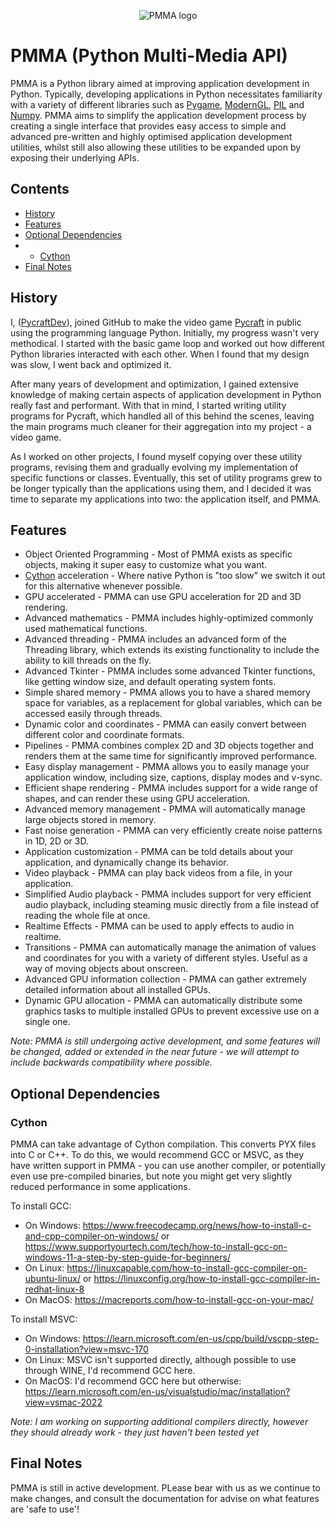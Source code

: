 <div align="center">

  ![PMMA logo](https://github.com/PycraftDeveloper/PMMA/assets/81379254/2c4858b8-b50c-4f3b-95f3-d93fd1f0f19b)
</div>


# PMMA (Python Multi-Media API)
PMMA is a Python library aimed at improving application development in Python.
Typically, developing applications in Python necessitates familiarity with a variety of different libraries such as [Pygame](https://github.com/pygame/pygame), [ModernGL](https://github.com/moderngl/moderngl), [PIL](https://github.com/python-pillow/Pillow) and [Numpy](https://github.com/numpy/numpy). PMMA aims to simplify the application development process by creating a single interface that provides easy access to simple and advanced pre-written and highly optimised application development utilities, whilst still also allowing these utilities to be expanded upon by exposing their underlying APIs.

## Contents

* [History](https://github.com/PycraftDeveloper/PMMA?tab=readme-ov-file#history)
* [Features](https://github.com/PycraftDeveloper/PMMA?tab=readme-ov-file#features)
* [Optional Dependencies](https://github.com/PycraftDeveloper/PMMA?tab=readme-ov-file#optional-dependencies)
* * [Cython](https://github.com/PycraftDeveloper/PMMA?tab=readme-ov-file#cython)
* [Final Notes](https://github.com/PycraftDeveloper/PMMA?tab=readme-ov-file#final-notes)

## History
I, ([PycraftDev](https://github.com/PycraftDeveloper)), joined GitHub to make the video game [Pycraft](https://github.com/PycraftDeveloper/Pycraft) in public using the programming language Python. Initially, my progress wasn't very methodical. I started with the basic game loop and worked out how different Python libraries interacted with each other. When I found that my design was slow, I went back and optimized it.

After many years of development and optimization, I gained extensive knowledge of making certain aspects of application development in Python really fast and performant. With that in mind, I started writing utility programs for Pycraft, which handled all of this behind the scenes, leaving the main programs much cleaner for their aggregation into my project - a video game.

As I worked on other projects, I found myself copying over these utility programs, revising them and gradually evolving my implementation of specific functions or classes. Eventually, this set of utility programs grew to be longer typically than the applications using them, and I decided it was time to separate my applications into two: the application itself, and PMMA.

## Features
* Object Oriented Programming - Most of PMMA exists as specific objects, making it super easy to customize what you want.
* [Cython](https://github.com/cython/cython) acceleration - Where native Python is "too slow" we switch it out for this alternative whenever possible.
* GPU accelerated - PMMA can use GPU acceleration for 2D and 3D rendering.
* Advanced mathematics - PMMA includes highly-optimized commonly used mathematical functions.
* Advanced threading - PMMA includes an advanced form of the Threading library, which extends its existing functionality to include the ability to kill threads on the fly.
* Advanced Tkinter - PMMA includes some advanced Tkinter functions, like getting window size, and default operating system fonts.
* Simple shared memory - PMMA allows you to have a shared memory space for variables, as a replacement for global variables, which can be accessed easily through threads.
* Dynamic color and coordinates - PMMA can easily convert between different color and coordinate formats.
* Pipelines - PMMA combines complex 2D and 3D objects together and renders them at the same time for significantly improved performance.
* Easy display management - PMMA allows you to easily manage your application window, including size, captions, display modes and v-sync.
* Efficient shape rendering - PMMA includes support for a wide range of shapes, and can render these using GPU acceleration.
* Advanced memory management - PMMA will automatically manage large objects stored in memory.
* Fast noise generation - PMMA can very efficiently create noise patterns in 1D, 2D or 3D.
* Application customization - PMMA can be told details about your application, and dynamically change its behavior.
* Video playback - PMMA can play back videos from a file, in your application.
* Simplified Audio playback - PMMA includes support for very efficient audio playback, including steaming music directly from a file instead of reading the whole file at once.
* Realtime Effects - PMMA can be used to apply effects to audio in realtime.
* Transitions - PMMA can automatically manage the animation of values and coordinates for you with a variety of different styles. Useful as a way of moving objects about onscreen.
* Advanced GPU information collection - PMMA can gather extremely detailed information about all installed GPUs.
* Dynamic GPU allocation - PMMA can automatically distribute some graphics tasks to multiple installed GPUs to prevent excessive use on a single one.

_Note: PMMA is still undergoing active development, and some features will be changed, added or extended in the near future - we will attempt to include backwards compatibility where possible._

## Optional Dependencies

### Cython

PMMA can take advantage of Cython compilation. This converts PYX files into C or C++. To do this, we would recommend GCC or MSVC, as they have written support in PMMA - you can use another compiler, or potentially even use pre-compiled binaries, but note you might get very slightly reduced performance in some applications.

To install GCC:
* On Windows: https://www.freecodecamp.org/news/how-to-install-c-and-cpp-compiler-on-windows/ or https://www.supportyourtech.com/tech/how-to-install-gcc-on-windows-11-a-step-by-step-guide-for-beginners/
* On Linux: https://linuxcapable.com/how-to-install-gcc-compiler-on-ubuntu-linux/ or https://linuxconfig.org/how-to-install-gcc-compiler-in-redhat-linux-8
* On MacOS: https://macreports.com/how-to-install-gcc-on-your-mac/

To install MSVC:
* On Windows: https://learn.microsoft.com/en-us/cpp/build/vscpp-step-0-installation?view=msvc-170
* On Linux: MSVC isn't supported directly, although possible to use through WINE, I'd recommend GCC here.
* On MacOS: I'd recommend GCC here but otherwise: https://learn.microsoft.com/en-us/visualstudio/mac/installation?view=vsmac-2022

_Note: I am working on supporting additional compilers directly, however they should already work - they just haven't been tested yet_

## Final Notes

PMMA is still in active development. PLease bear with us as we continue to make changes, and consult the documentation for advise on what features are 'safe to use'!
